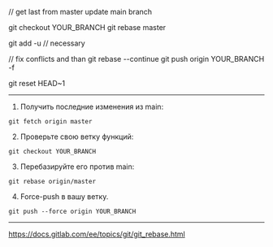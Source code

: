 // get last from master
update main branch

git checkout YOUR_BRANCH
git rebase master

git add -u // necessary

// fix conflicts and than
git rebase --continue 
git push origin YOUR_BRANCH -f

git reset HEAD~1

____________________________________________________

1. Получить последние изменения из main:

```git fetch origin master```

2. Проверьте свою ветку функций:

```git checkout YOUR_BRANCH```

3. Перебазируйте его против main:

```git rebase origin/master```

4. Force-push в вашу ветку.

```git push --force origin YOUR_BRANCH```

_____________________________________________________
https://docs.gitlab.com/ee/topics/git/git_rebase.html
